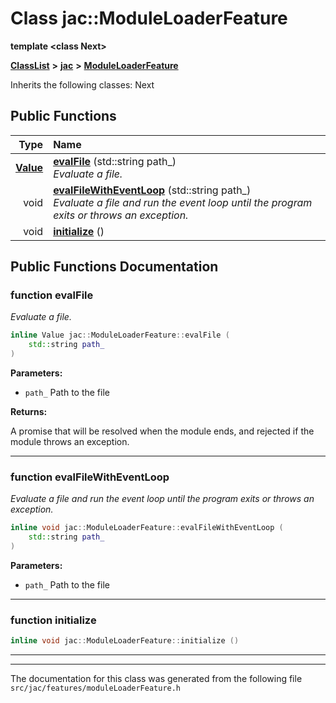 

# Class jac::ModuleLoaderFeature

**template &lt;class Next&gt;**



[**ClassList**](annotated.md) **>** [**jac**](namespacejac.md) **>** [**ModuleLoaderFeature**](classjac_1_1ModuleLoaderFeature.md)








Inherits the following classes: Next


































## Public Functions

| Type | Name |
| ---: | :--- |
|  [**Value**](classjac_1_1ValueWrapper.md) | [**evalFile**](#function-evalfile) (std::string path\_) <br>_Evaluate a file._  |
|  void | [**evalFileWithEventLoop**](#function-evalfilewitheventloop) (std::string path\_) <br>_Evaluate a file and run the event loop until the program exits or throws an exception._  |
|  void | [**initialize**](#function-initialize) () <br> |




























## Public Functions Documentation




### function evalFile 

_Evaluate a file._ 
```C++
inline Value jac::ModuleLoaderFeature::evalFile (
    std::string path_
) 
```





**Parameters:**


* `path_` Path to the file 



**Returns:**

A promise that will be resolved when the module ends, and rejected if the module throws an exception. 





        

<hr>



### function evalFileWithEventLoop 

_Evaluate a file and run the event loop until the program exits or throws an exception._ 
```C++
inline void jac::ModuleLoaderFeature::evalFileWithEventLoop (
    std::string path_
) 
```





**Parameters:**


* `path_` Path to the file 




        

<hr>



### function initialize 

```C++
inline void jac::ModuleLoaderFeature::initialize () 
```




<hr>

------------------------------
The documentation for this class was generated from the following file `src/jac/features/moduleLoaderFeature.h`

